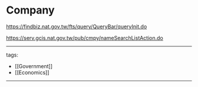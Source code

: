 ﻿---
layout: default
---

# Company

https://findbiz.nat.gov.tw/fts/query/QueryBar/queryInit.do

https://serv.gcis.nat.gov.tw/pub/cmpy/nameSearchListAction.do

---
tags:
  - [[Government]]
  - [[Economics]]
  
---
